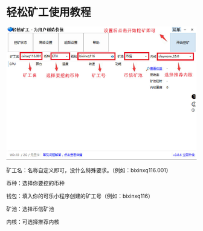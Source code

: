 # 轻松矿工使用教程

![轻松矿工首页](<../../.gitbook/assets/image (182).png>)

矿工名：名称自定义即可，没什么特殊要求。（例如：bixinxq116.001）

&#x20;币种：选择你要挖的币种

&#x20;钱包：填入你的可乐小程序创建的矿工号（例如：bixinxq116）

&#x20;矿池：选择币信矿池

&#x20;内核：可选择推荐内核&#x20;

